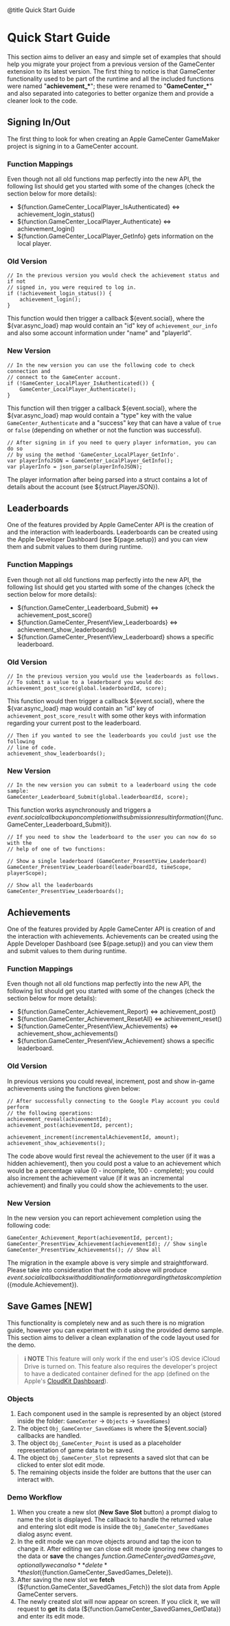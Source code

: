@title Quick Start Guide

# Quick Start Guide

This section aims to deliver an easy and simple set of examples that should help you migrate your project from a previous version of the GameCenter extension to its latest version. The first thing to notice is that GameCenter functionality used to be part of the runtime and all the included functions were named "**achievement_\***"; these were renamed to "**GameCenter_\***" and also separated into categories to better organize them and provide a cleaner look to the code.

## Signing In/Out

The first thing to look for when creating an Apple GameCenter GameMaker project is signing in to a GameCenter account.

### Function Mappings

Even though not all old functions map perfectly into the new API, the following list should get you started with some of the changes (check the section below for more details):

* ${function.GameCenter_LocalPlayer_IsAuthenticated} ⇔ achievement_login_status()
* ${function.GameCenter_LocalPlayer_Authenticate} ⇔ achievement_login()
* ${function.GameCenter_LocalPlayer_GetInfo} gets information on the local player.

### Old Version

```gml
// In the previous version you would check the achievement status and if not
// signed in, you were required to log in.
if (!achievement_login_status()) {
	achievement_login();
}
```

This function would then trigger a callback ${event.social}, where the ${var.async_load} map would contain an "id" key of `achievement_our_info` and also some account information under "name" and "playerId".

### New Version

```gml
// In the new version you can use the following code to check connection and
// connect to the GameCenter account.
if (!GameCenter_LocalPlayer_IsAuthenticated()) {
	GameCenter_LocalPlayer_Authenticate();
}
```

This function will then trigger a callback ${event.social}, where the ${var.async_load} map would contain a "type" key with the value `GameCenter_Authenticate` and a "success" key that can have a value of `true` or `false` (depending on whether or not the function was successful).

```gml
// After signing in if you need to query player information, you can do so
// by using the method 'GameCenter_LocalPlayer_GetInfo'.
var playerInfoJSON = GameCenter_LocalPlayer_GetInfo();
var playerInfo = json_parse(playerInfoJSON);
```

The player information after being parsed into a struct contains a lot of details about the account (see ${struct.PlayerJSON}).

## Leaderboards

One of the features provided by Apple GameCenter API is the creation of and the interaction with leaderboards. Leaderboards can be created using the Apple Developer Dashboard (see ${page.setup}) and you can view them and submit values to them during runtime.

### Function Mappings

Even though not all old functions map perfectly into the new API, the following list should get you started with some of the changes (check the section below for more details):

* ${function.GameCenter_Leaderboard_Submit} ⇔ achievement_post_score()
* ${function.GameCenter_PresentView_Leaderboards} ⇔ achievement_show_leaderboards()
* ${function.GameCenter_PresentView_Leaderboard} shows a specific leaderboard.

### Old Version

```gml
// In the previous version you would use the leaderboards as follows.
// To submit a value to a leaderboard you would do:
achievement_post_score(global.leaderboardId, score);
```

This function would then trigger a callback ${event.social}, where the ${var.async_load} map would contain an "id" key of `achievement_post_score_result` with some other keys with information regarding your current post to the leaderboard.

```gml
// Then if you wanted to see the leaderboards you could just use the following
// line of code.
achievement_show_leaderboards();
```

### New Version

```gml
// In the new version you can submit to a leaderboard using the code sample:
GameCenter_Leaderboard_Submit(global.leaderboardId, score);
```

This function works asynchronously and triggers a ${event.social} callback upon completion with submission result information (${func.GameCenter_Leaderboard_Submit}).

```gml
// If you need to show the leaderboard to the user you can now do so with the
// help of one of two functions:

// Show a single leaderboard (GameCenter_PresentView_Leaderboard)
GameCenter_PresentView_Leaderboard(leaderboardId, timeScope, playerScope);

// Show all the leaderboards
GameCenter_PresentView_Leaderboards();
```

## Achievements

One of the features provided by Apple GameCenter API is creation of and the interaction with achievements. Achievements can be created using the Apple Developer Dashboard (see ${page.setup}) and you can view them and submit values to them during runtime.

### Function Mappings

Even though not all old functions map perfectly into the new API, the following list should get you started with some of the changes (check the section below for more details):

* ${function.GameCenter_Achievement_Report} ⇔ achievement_post()
* ${function.GameCenter_Achievement_ResetAll} ⇔ achievement_reset()
* ${function.GameCenter_PresentView_Achievements} ⇔ achievement_show_achievements()
* ${function.GameCenter_PresentView_Achievement} shows a specific leaderboard.

### Old Version

In previous versions you could reveal, increment, post and show in-game achievements using the functions given below:

```gml
// After successfully connecting to the Google Play account you could perform
// the following operations:
achievement_reveal(achievementId);
achievement_post(achievementId, percent);

achievement_increment(incrementalAchievementId, amount);
achievement_show_achievements();
```

The code above would first reveal the achievement to the user (if it was a hidden achievement), then you could post a value to an achievement which would be a percentage value (0 - incomplete, 100 - complete); you could also increment the achievement value (if it was an incremental achievement) and finally you could show the achievements to the user.

### New Version

In the new version you can report achievement completion using the following code:

```gml
GameCenter_Achievement_Report(achievementId, percent);
GameCenter_PresentView_Achievement(achievementId); // Show single
GameCenter_PresentView_Achievements(); // Show all
```

The migration in the example above is very simple and straightforward. Please take into consideration that the code above will produce ${event.social} callbacks with additional information regarding the task completion (${module.Achievement}).

## Save Games [NEW]

This functionality is completely new and as such there is no migration guide, however you can experiment with it using the provided demo sample. This section aims to deliver a clean explanation of the code layout used for the demo.

> __:information_source: NOTE__ This feature will only work if the end user's iOS device iCloud Drive is turned on. This feature also requires the developer's project to have a dedicated container defined for the app (defined on the Apple's [CloudKit Dashboard](https://icloud.developer.apple.com/dashboard/home)).

### Objects

1. Each component used in the sample is represented by an object (stored inside the folder: `GameCenter` → `Objects` → `SavedGames`)
2. The object `Obj_GameCenter_SavedGames` is where the ${event.social} callbacks are handled.
3. The object `Obj_GameCenter_Point` is used as a placeholder representation of game data to be saved.
4. The object `Obj_GameCenter_Slot` represents a saved slot that can be clicked to enter slot edit mode.
5. The remaining objects inside the folder are buttons that the user can interact with.

### Demo Workflow

1. When you create a new slot (**New Save Slot** button) a prompt dialog to name the slot is displayed. The callback to handle the returned value and entering slot edit mode is inside the `Obj_GameCenter_SavedGames` dialog async event.
2. In the edit mode we can move objects around and tap the icon to change it. After editing we can close edit mode ignoring new changes to the data or **save** the changes ${function.GameCenter_SavedGames_Save}, optionally we can also **delete** the slot (${function.GameCenter_SavedGames_Delete}).
3. After saving the new slot we **fetch** (${function.GameCenter_SavedGames_Fetch}) the slot data from Apple GameCenter servers.
4. The newly created slot will now appear on screen. If you click it, we will request to **get** its data (${function.GameCenter_SavedGames_GetData}) and enter its edit mode.